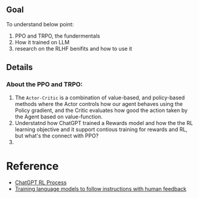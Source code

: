 ## Goal
To understand below point:
1. PPO and TRPO, the fundermentals
2. How it trained on LLM
3. research on the RLHF benifits and how to use it


## Details

### About the PPO and TRPO:

1. The `Actor-Critic` is a combination of value-based, and policy-based methods where the Actor controls how our agent behaves using the Policy gradient, and the Critic evaluates how good the action taken by the Agent based on value-function.
2. Understatnd how ChatGPT trained a Rewards model and how the the RL learning objective and it support contious training for rewards and RL, but what's the connect with PPO?
3. 





# Reference

- [ChatGPT RL Process](https://dida.do/blog/chatgpt-reinforcement-learning)
- [Training language models to follow instructions
 with human feedback](https://arxiv.org/pdf/2203.02155.pdf)

